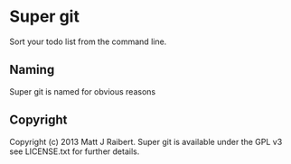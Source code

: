 # Super git

Sort your todo list from the command line.

## Naming

Super git is named for obvious reasons

## Copyright

Copyright (c) 2013 Matt J Raibert.
Super git is available under the GPL v3 see LICENSE.txt for further details.
